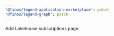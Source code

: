 ```yaml
---
'@finos/legend-application-marketplace': patch
'@finos/legend-graph': patch
---
```


Add Lakehouse subscriptions page
